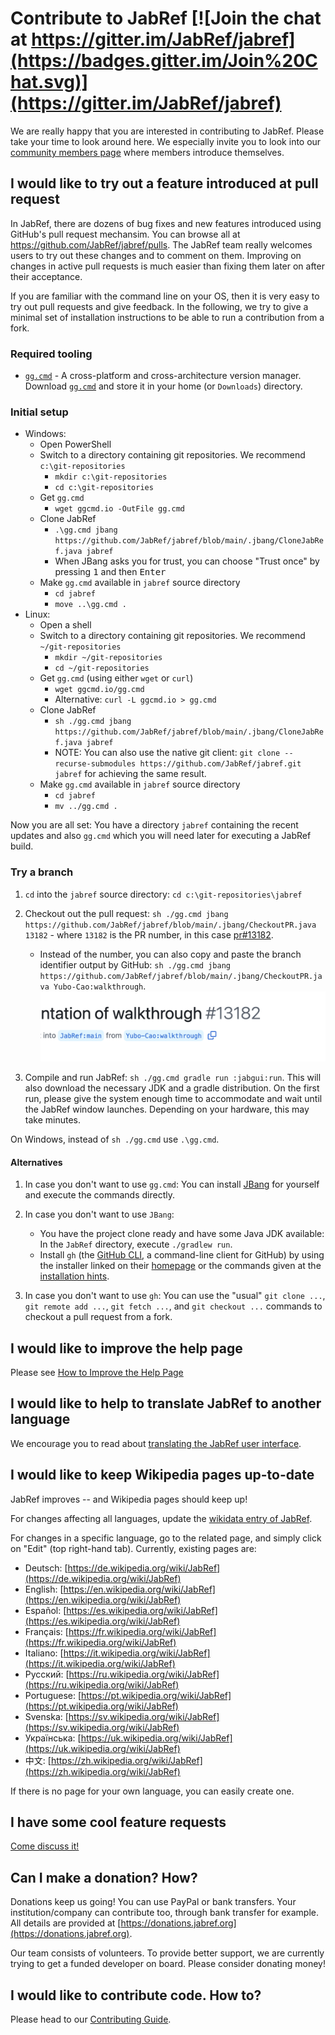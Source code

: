 # Contribute to JabRef [![Join the chat at https://gitter.im/JabRef/jabref](https://badges.gitter.im/Join%20Chat.svg)](https://gitter.im/JabRef/jabref)

We are really happy that you are interested in contributing to JabRef. Please take your time to look around here. We especially invite you to look into our [community members page](https://discourse.jabref.org/t/community-members/1868?u=koppor) where members introduce themselves.

## I would like to try out a feature introduced at pull request

In JabRef, there are dozens of bug fixes and new features introduced using GitHub's pull request mechansim.
You can browse all at <https://github.com/JabRef/jabref/pulls>.
The JabRef team really welcomes users to try out these changes and to comment on them.
Improving on changes in active pull requests is much easier than fixing them later on after their acceptance.

If you are familiar with the command line on your OS, then it is very easy to try out pull requests and give feedback.
In the following, we try to give a minimal set of installation instructions to be able to run a contribution from a fork.

### Required tooling

- [`gg.cmd`](https://github.com/eirikb/gg) - A cross-platform and cross-architecture version manager. Download [`gg.cmd`](https://github.com/eirikb/gg/releases/latest/download/gg.cmd) and store it in your home (or `Downloads`) directory.

### Initial setup

- Windows:
  - Open PowerShell
  - Switch to a directory containing git repositories. We recommend `c:\git-repositories`
    - `mkdir c:\git-repositories`
    - `cd c:\git-repositories`
  - Get `gg.cmd`
    - `wget ggcmd.io -OutFile gg.cmd`
  - Clone JabRef
    - `.\gg.cmd jbang https://github.com/JabRef/jabref/blob/main/.jbang/CloneJabRef.java jabref`
    - When JBang asks you for trust, you can choose "Trust once" by pressing <kbd>1</kbd> and then <kbd>Enter</kbd>
  - Make `gg.cmd` available in `jabref` source directory
    - `cd jabref`
    - `move ..\gg.cmd .`
- Linux:
  - Open a shell
  - Switch to a directory containing git repositories. We recommend `~/git-repositories`
    - `mkdir ~/git-repositories`
    - `cd ~/git-repositories`
  - Get `gg.cmd` (using either `wget` or `curl`)
    - `wget ggcmd.io/gg.cmd`
    - Alternative: `curl -L ggcmd.io > gg.cmd`
  - Clone JabRef
    - `sh ./gg.cmd jbang https://github.com/JabRef/jabref/blob/main/.jbang/CloneJabRef.java jabref`
    - NOTE: You can also use the native git client: `git clone --recurse-submodules https://github.com/JabRef/jabref.git jabref` for achieving the same result.
  - Make `gg.cmd` available in `jabref` source directory
    - `cd jabref`
    - `mv ../gg.cmd .`

Now you are all set: You have a directory `jabref` containing the recent updates and also `gg.cmd` which you will need later for executing a JabRef build.

### Try a branch

1. `cd` into the `jabref` source directory: `cd c:\git-repositories\jabref`
2. Checkout out the pull request: `sh ./gg.cmd jbang https://github.com/JabRef/jabref/blob/main/.jbang/CheckoutPR.java 13182` - where `13182` is the PR number, in this case [pr#13182](https://github.com/JabRef/jabref/pull/13182).

   - Instead of the number, you can also copy and paste the branch identifier output by GitHub: `sh ./gg.cmd jbang https://github.com/JabRef/jabref/blob/main/.jbang/CheckoutPR.java Yubo-Cao:walkthrough`.
     ![pr-13182](../.gitbook/assets/pr-13182.png)

3. Compile and run JabRef: `sh ./gg.cmd gradle run :jabgui:run`. This will also download the necessary JDK and a gradle distribution. On the first run, please give the system enough time to accommodate and wait until the JabRef window launches. Depending on your hardware, this may take minutes.

On Windows, instead of `sh ./gg.cmd` use `.\gg.cmd`.

#### Alternatives

1. In case you don't want to use `gg.cmd`: You can install [JBang](https://www.jbang.dev/) for yourself and execute the commands directly.
2. In case you don't want to use `JBang`:

   - You have the project clone ready and have some Java JDK available: In the `JabRef` directory, execute `./gradlew run`.
   - Install `gh` (the [GitHub CLI](https://cli.github.com/), a command-line client for GitHub) by using the installer linked on their [homepage](https://cli.github.com/) or the commands given at the [installation hints](https://github.com/cli/cli#installation).

3. In case you don't want to use `gh`: You can use the "usual" `git clone ...`, `git remote add ...`, `git fetch ...`, and `git checkout ...` commands to checkout a pull request from a fork.

## I would like to improve the help page

Please see [How to Improve the Help Page](how-to-improve-the-help-page.md)

## I would like to help to translate JabRef to another language

We encourage you to read about [translating the JabRef user interface](how-to-translate-the-ui.md).

## I would like to keep Wikipedia pages up-to-date

JabRef improves -- and Wikipedia pages should keep up!

For changes affecting all languages, update the [wikidata entry of JabRef](https://www.wikidata.org/wiki/Q1676802).

For changes in a specific language, go to the related page, and simply click on "Edit" (top right-hand tab). Currently, existing pages are:

* Deutsch: [https://de.wikipedia.org/wiki/JabRef](https://de.wikipedia.org/wiki/JabRef)
* English: [https://en.wikipedia.org/wiki/JabRef](https://en.wikipedia.org/wiki/JabRef)
* Español: [https://es.wikipedia.org/wiki/JabRef](https://es.wikipedia.org/wiki/JabRef)
* Français: [https://fr.wikipedia.org/wiki/JabRef](https://fr.wikipedia.org/wiki/JabRef)
* Italiano: [https://it.wikipedia.org/wiki/JabRef](https://it.wikipedia.org/wiki/JabRef)
* Русский: [https://ru.wikipedia.org/wiki/JabRef](https://ru.wikipedia.org/wiki/JabRef)
* Portuguese: [https://pt.wikipedia.org/wiki/JabRef](https://pt.wikipedia.org/wiki/JabRef)
* Svenska: [https://sv.wikipedia.org/wiki/JabRef](https://sv.wikipedia.org/wiki/JabRef)
* Українська: [https://uk.wikipedia.org/wiki/JabRef](https://uk.wikipedia.org/wiki/JabRef)
* 中文: [https://zh.wikipedia.org/wiki/JabRef](https://zh.wikipedia.org/wiki/JabRef)

If there is no page for your own language, you can easily create one.

## I have some cool feature requests

[Come discuss it!](http://discourse.jabref.org)

## Can I make a donation? How?

Donations keep us going! You can use PayPal or bank transfers. Your institution/company can contribute too, through bank transfer for example. All details are provided at [https://donations.jabref.org](https://donations.jabref.org).

Our team consists of volunteers. To provide better support, we are currently trying to get a funded developer on board. Please consider donating money!

## I would like to contribute code. How to?

Please head to our [Contributing Guide](https://github.com/JabRef/jabref/blob/main/CONTRIBUTING.md#contributing).
